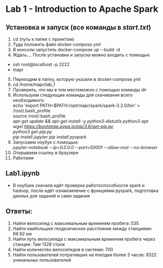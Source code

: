 # Lab 1 - Introduction to Apache Spark
## Установка и запуск (все команды в *start.txt*)
1. cd (путь к папке с проектом)
2. Туда положить файл *docker-compose.yml*
3. В консоли запустить docker-compose up --build -d
4. Ждать.... После установки и запуска можно входить c помощью
*  ssh root@localhost -p 2222 
*  mapr
5. Переходим в папку, которую указали в docker-compose.yml
6. cd /home/mapr/lab_1
7. Проверить, что мы в том местоможно с помощью команды *dir*
8. Используем следующие команды для скачивания всего необходимого:  
echo 'export PATH=$PATH:/opt/mapr/spark/spark-3.2.0/bin' > /root/.bash_profile  
source /root/.bash_profile  
*apt-get update && apt-get install -y python3-distutils python3-apt*  
*wget https://bootstrap.pypa.io/pip/3.6/get-pip.py*  
*python3 get-pip.py*  
*pip install jupyter* 
*pip install pyspark* 
9. Запускаем ноубук с помощью:  
*jupyter-notebook --ip=0.0.0.0 --port=50001 --allow-root --no-browser*
10. Открываем ссылку в браузере
11. Работаем
## Lab1.ipynb
* В ноубуке сначала идёт проверка работоспособности spark и hadoop, после идёт ознакомление с функциями pyspark, подготовка данных для заданий и сами задания
## Ответы:
1. Найти велосипед с максимальным временем пробега: 535
2. Найти наибольшее геодезическое расстояние между станциями: 69.92 км
3. Найти путь велосипеда с максимальным временем пробега через станции: Там 1328 строк
4. Найти количество велосипедов в системе: 700
5. Найти пользователей потративших на поездки более 3 часов: 8322 уникальных пользователей
